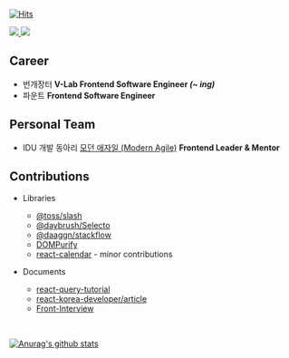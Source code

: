 [![Hits](https://hits.seeyoufarm.com/api/count/incr/badge.svg?url=https%3A%2F%2Fgithub.com%2Fssi02014&count_bg=%2379C83D&title_bg=%23555555&icon=compropago.svg&icon_color=%23E7E7E7&title=hits&edge_flat=false)](https://hits.seeyoufarm.com)
<br />

<div>
  <a href="https://www.linkedin.com/in/%EB%AF%BC%EC%9E%AC-%EC%A0%84-b07774216" target="_blank">
    <img src="https://img.shields.io/badge/LinkedIn-3776AB?style=for-the-badge&logo=linkedin&logoColor=white" />
  </a>
  <a href="https://blog.naver.com/ssi02014" target="_blank">
    <img src="https://img.shields.io/badge/Naver Blog-03C75A?style=for-the-badge&logo=naver&logoColor=white" />
  </a>
</div>

## Career
- 번개장터 <b> V-Lab Frontend Software Engineer <i>(~ ing)</i></b>
- 파운트 <b> Frontend Software Engineer </b> 

## Personal Team
- IDU 개발 동아리 [모던 애자일 (Modern Agile)](https://modern-agile-official-client.vercel.app/) <b> Frontend Leader & Mentor </b>

## Contributions
- Libraries
  - [@toss/slash](https://github.com/toss/slash)
  - [@daybrush/Selecto](https://github.com/daybrush/selecto)
  - [@daaggn/stackflow](https://github.com/daangn/stackflow)
  - [DOMPurify](https://github.com/cure53/DOMPurify)
  - [react-calendar](https://github.com/wojtekmaj/react-calendar) - minor contributions 

- Documents
  - [react-query-tutorial](https://github.com/ssi02014/react-query-tutorial)
  - [react-korea-developer/article](https://github.com/react-korea-developer/article)
  - [Front-Interview](https://github.com/ssi02014/Front-Interview)
<br />

[![Anurag's github stats](https://github-readme-stats.vercel.app/api?username=ssi02014)](https://github.com/anuraghazra/github-readme-stats)
